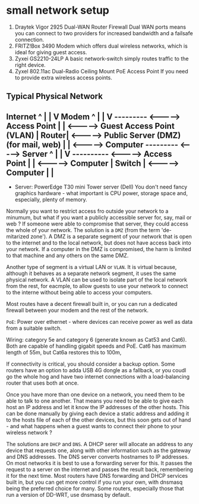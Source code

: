 # small network setup
1. Draytek Vigor 2925 Dual-WAN Router Firewall
Dual WAN ports means you can connect to two providers for increased bandwidth
and a failsafe connection.
2. FRITZ!Box 3490
Modem which offers dual wireless networks, which is ideal for giving guest access.
3. Zyxei GS2210-24LP
A basic network-switch simply routes traffic to the right device.
4. Zyxel 802.11ac Dual-Radio Ceiling Mount PoE Access Point
If you need to provide extra wireless access points.

Typical Physical Network
---------------------------

Internet
  ^
  |
  |
  V
Modem
  ^
  |
  |
  V
--------- <-----> Access Point
|       | <-----> Guest Access Point (VLAN)
| Router| <-----> Public Server (DMZ) (for mail, web)
|       | <-----> Computer
--------- <-----> Server
  ^
  |
  |
  V
---------- <-----> Access Point
|        | <-----> Computer
| Switch | <-----> Computer
|        |
----------


* Server: PowerEdge T30 mini Tower server (Dell)
You don't need fancy graphics hardware - what important is CPU power, storage
space and, especially, plenty of memory.

Normally you want to restrict access fro outside your network to a minumum, but
what if you want a publicly accessible server for, say, mail or web ? If someone
were able to compromise that server, they could access the whole of your
network. The solution is a `DMZ` (from the term 'de-mitarized zone'). A DMZ is a
separate segment of your network that is open to the internet and to the local
network, but does not have access back into your network. If a computer in the
DMZ is compromised, the harm is limited to that machine and any others on the
same DMZ.

Another type of segment is a virtual LAN or `VLAN`. It is virtual because,
although it behaves as a separate network segment, it uses the same physical
network. A VLAN can be used to isolate part of the local network from the rest,
for eacmple, to allow guests to use your network to connect to the interne
without being able to access your computers.

Most routes have a decent firewall built in, or you can run a dedicated
firewall between your modem and the rest of the network.

`PoE`: Power over ethernet - where devices can receive power as well as data
from a suitable switch.

Wiring: category 5e and category 6 (generate known as Cat53 and Cat6). Both are
capable of handling gigabit speeds and PoE. Cat6 has maximum length of 55m, but
Cat6a restores this to 100m,

If connectivity is critical, you should consider a backup option. Some routers
have an option to adda USB 4G dongle as a fallback, or you coudl go the whole
hog and have two internet connections with a load-balancing router that uses
both at once.

Once you have more than one device on a network, you need them to be able to
talk to one another. That means you need to be able to give each host an IP
address and let it know the IP addresses of the other hosts. This can be done
manually by giving each device a static address and adding it to the hosts
file of each of the other devices, but this soon gets out of hand - and what
happens when a guest wants to connect their phone to your wireless network ?

The solutions are `DHCP` and `DNS`. A DHCP serer will allocate an address to
any device that requests one, along with other information such as the gateway
and DNS addresses. The DNS server converts hostnames to IP addresses. On most
networks it is best to use a forwarding server for this. It passes the request
to a server on the internet and passes the result back, remembering it for the
next time. Most routers have DNS forwarding and DHCP services built in, but
you can get more control if you run your own, with dnsmasq being the preferred
choice for many. Some routers, especially those that run a version of DD-WRT,
use dnsmasq by default.



